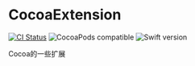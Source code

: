 # CocoaExtension

[![CI Status](https://travis-ci.org/Z-JaDe/CocoaExtension.svg?branch=master)](https://travis-ci.com/Z-JaDe/CocoaExtension)
![CocoaPods compatible](https://img.shields.io/badge/CocoaPods-compatible-4BC51D.svg?style=flat)
![Swift version](https://img.shields.io/badge/swift-5.0-orange.svg)

Cocoa的一些扩展
